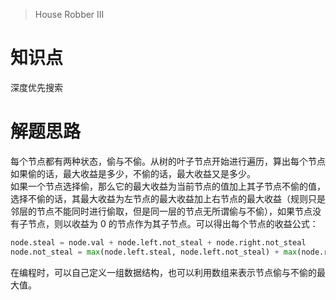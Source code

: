 > House Robber III

# 知识点
深度优先搜索

# 解题思路
每个节点都有两种状态，偷与不偷。从树的叶子节点开始进行遍历，算出每个节点如果偷的话，最大收益是多少，不偷的话，最大收益又是多少。  
如果一个节点选择偷，那么它的最大收益为当前节点的值加上其子节点不偷的值，选择不偷的话，其最大收益为左节点的最大收益加上右节点的最大收益（规则只是邻层的节点不能同时进行偷取，但是同一层的节点无所谓偷与不偷），如果节点没有子节点，则以收益为 0 的节点作为其子节点。可以得出每个节点的收益公式：
```python
node.steal = node.val + node.left.not_steal + node.right.not_steal
node.not_steal = max(node.left.steal, node.left.not_steal) + max(node.right.steal, node.right.not_steal)
```
在编程时，可以自己定义一组数据结构，也可以利用数组来表示节点偷与不偷的最大值。